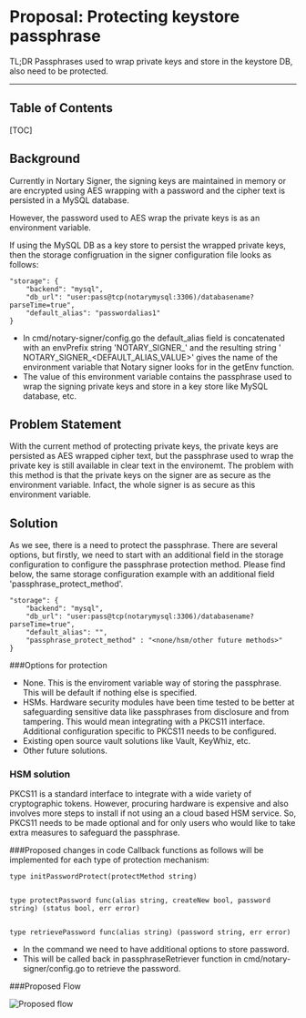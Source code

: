 Proposal: Protecting keystore passphrase 
==========================================


TL;DR Passphrases used to wrap private keys and store in the keystore DB, also need to be protected.

----------

Table of Contents
----------
[TOC]



Background
-------------

Currently in Nortary Signer, the signing keys are maintained in memory or are encrypted using AES wrapping with a password and the cipher text is persisted in a MySQL database. 

However, the password used to AES wrap the private keys is as an environment variable. 

If using the MySQL DB as a key store to persist the wrapped private keys, then the storage configruation in the signer configuration file looks as follows:

```
"storage": {
	"backend": "mysql",
	"db_url": "user:pass@tcp(notarymysql:3306)/databasename?parseTime=true",
	"default_alias": "passwordalias1"
}

```
 - In cmd/notary-signer/config.go the default_alias field is concatenated with an  envPrefix string 'NOTARY_SIGNER\_' and the resulting string  '	NOTARY_SIGNER_<DEFAULT_ALIAS_VALUE>' gives the name of the environment variable that Notary signer looks for in the getEnv function.
 - The value of this environment variable contains the passphrase used to wrap the signing private keys and store in a key store like MySQL database, etc.   


Problem Statement
-------------
With the current method of protecting private keys, the private keys are persisted as AES wrapped cipher text, but the passphrase used to wrap the private key is still available in clear text in the environemt. The problem with this method is that the private keys on the signer are as secure as the environment variable. Infact, the whole signer is as secure as this environment variable.



Solution
-------------
As we see, there is a need to protect the passphrase. There are several options, but firstly, we need to start with an additional field in the storage configuration to configure the passphrase protection method. Please find below, the same storage configuration example with an additional field 'passphrase_protect_method'.

```
"storage": {
	"backend": "mysql",
	"db_url": "user:pass@tcp(notarymysql:3306)/databasename?parseTime=true",
	"default_alias": "",
	"passphrase_protect_method" : "<none/hsm/other future methods>"
}

```

###Options for protection
 - None. This is the enviroment variable way of storing the passphrase. This will be default if nothing else is specified. 
 - HSMs. Hardware security modules have been time tested to be better at safeguarding sensitive data like passphrases from disclosure and from tampering. This would mean integrating with a PKCS11 interface. Additional configuration specific to PKCS11 needs to be configured.
 - Existing open source vault solutions like Vault, KeyWhiz, etc.
 - Other future solutions.

### HSM solution
PKCS11 is a standard interface to integrate with a wide variety of cryptographic tokens. However, procuring hardware is expensive and also involves more steps to install if not using an a cloud based HSM service. So, PKCS11 needs to be made optional and for only users who would like to take extra measures to safeguard the passphrase.

###Proposed changes in code
Callback functions as follows will be implemented for each type of protection mechanism:

```
type initPasswordProtect(protectMethod string)


type protectPassword func(alias string, createNew bool, password string) (status bool, err error)


type retrievePassword func(alias string) (password string, err error)

```

 - In the command we need to have additional options to store password.
 - This will be called back in passphraseRetriever function in cmd/notary-signer/config.go to retrieve the password.
 
 


###Proposed Flow

![Proposed flow](https://github.com/rhonnava/notary/blob/master/cmd/notary-signer/NewFlow.png)



